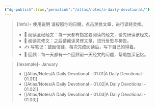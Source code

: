 ```yaml
---
{"dg-publish":true,"permalink":"/atlas/notes/a-daily-devotional/"}
---
```


> [!info]+ 使用说明
> 请按照你的日期，点击灵修文章，进行读经灵修。
> - 📖 阅读圣经经文：每一天都有指定要阅读的经文，请先研读该经文。
> - 🧾 阅读灵修文：之后请阅读灵修文章，进行反思与祷告。
> - ✍️ 写笔记：鼓励信徒，每次完成阅读后，写下自己的得着。
> - 🤔 回顾：每一天都有一个回顾前一天经文的问题，帮助加深记忆。

> [!example]- January
> - [[Atlas/Notes/A Daily Devotional - 01.01\|A Daily Devotional - 01.01]]
> - [[Atlas/Notes/A Daily Devotional - 01.02\|A Daily Devotional - 01.02]]
> - [[Atlas/Notes/A Daily Devotional - 01.03\|A Daily Devotional - 01.03]]